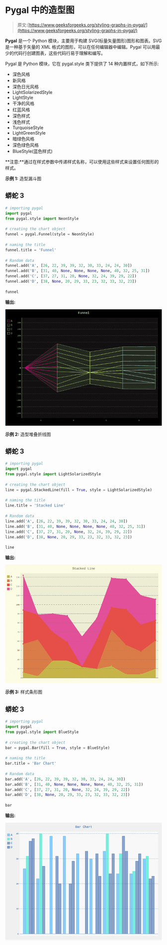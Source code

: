 # Pygal 中的造型图

> 原文:[https://www.geeksforgeeks.org/styling-graphs-in-pygal/](https://www.geeksforgeeks.org/styling-graphs-in-pygal/)

**Pygal** 是一个 Python 模块，主要用于构建 SVG(标量矢量图形)图形和图表。SVG 是一种基于矢量的 XML 格式的图形，可以在任何编辑器中编辑。Pygal 可以用最少的代码行创建图表，这些代码行易于理解和编写。

Pygal 是 Python 模块，它在 pygal.style 类下提供了 14 种内置样式，如下所示:

*   深色风格
*   新风格
*   深色日光风格
*   LightSolarizedStyle
*   LightStyle
*   干净的风格
*   红蓝风格
*   深色样式
*   浅色样式
*   TurquoiseStyle
*   LightGreenStyle
*   暗绿色风格
*   深色绿色风格
*   BlueStyle(蓝色样式)

**注意:**通过在样式参数中传递样式名称，可以使用这些样式来设置任何图形的样式。

**示例 1:** 造型漏斗图

## 蟒蛇 3

```py
# importing pygal
import pygal
from pygal.style import NeonStyle

# creating the chart object
funnel = pygal.Funnel(style = NeonStyle)

# naming the title
funnel.title = 'Funnel'        

# Random data
funnel.add('A', [26, 22, 39, 39, 32, 30, 33, 24, 24, 30])
funnel.add('B', [31, 40, None, None, None, None, 40, 32, 25, 31])
funnel.add('C', [37, 27, 31, 20, None, 32, 24, 39, 29, 22])
funnel.add('D', [38, None, 20, 29, 33, 23, 32, 33, 32, 23])

funnel
```

**输出:**

![](img/b8e06f2e4aa610c6f7536da0af77efc0.png)

**示例 2:** 造型堆叠折线图

## 蟒蛇 3

```py
# importing pygal
import pygal
from pygal.style import LightSolarizedStyle

# creating the chart object
line = pygal.StackedLine(fill = True, style = LightSolarizedStyle)

# naming the title
line.title = 'Stacked Line'        

# Random data
line.add('A', [26, 22, 39, 39, 32, 30, 33, 24, 24, 30])
line.add('B', [31, 40, None, None, None, None, 40, 32, 25, 31])
line.add('C', [37, 27, 31, 20, None, 32, 24, 39, 29, 22])
line.add('D', [38, None, 20, 29, 33, 23, 32, 33, 32, 23])

line
```

**输出:**

![](img/49ce2bbbc7ce00fc35d8d84144412a0a.png)

**示例 3:** 样式条形图

## 蟒蛇 3

```py
# importing pygal
import pygal
from pygal.style import BlueStyle

# creating the chart object
bar = pygal.Bar(fill = True, style = BlueStyle)

# naming the title
bar.title = 'Bar Chart'        

# Random data
bar.add('A', [26, 22, 39, 39, 32, 30, 33, 24, 24, 30])
bar.add('B', [31, 40, None, None, None, None, 40, 32, 25, 31])
bar.add('C', [37, 27, 31, 20, None, 32, 24, 39, 29, 22])
bar.add('D', [38, None, 20, 29, 33, 23, 32, 33, 32, 23])

bar
```

**输出:**

![](img/b86dbbe374230026c6d9a7b7d3f7b1a3.png)